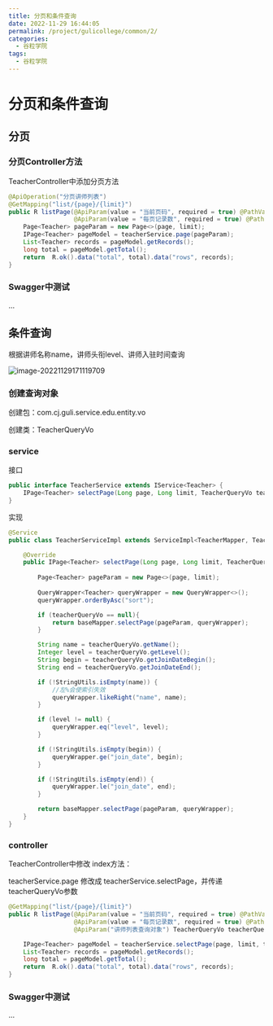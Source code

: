 ```yaml
---
title: 分页和条件查询
date: 2022-11-29 16:44:05
permalink: /project/gulicollege/common/2/
categories:
  - 谷粒学院
tags:
  - 谷粒学院
---
```


# 分页和条件查询

## 分页 

### 分页Controller方法

TeacherController中添加分页方法

```java
@ApiOperation("分页讲师列表")
@GetMapping("list/{page}/{limit}")
public R listPage(@ApiParam(value = "当前页码", required = true) @PathVariable Long page,
                  @ApiParam(value = "每页记录数", required = true) @PathVariable Long limit){
    Page<Teacher> pageParam = new Page<>(page, limit);
    IPage<Teacher> pageModel = teacherService.page(pageParam);
    List<Teacher> records = pageModel.getRecords();
    long total = pageModel.getTotal();
    return  R.ok().data("total", total).data("rows", records);
}
```

### Swagger中测试

...

## 条件查询

根据讲师名称name，讲师头衔level、讲师入驻时间查询

![image-20221129171119709](https://cdn.staticaly.com/gh/jinmunan/imgs@master/project/gulicollege/image-20221129171119709.png)

### 创建查询对象

创建包：com.cj.guli.service.edu.entity.vo

创建类：TeacherQueryVo

### service 

接口

```java
public interface TeacherService extends IService<Teacher> {
    IPage<Teacher> selectPage(Long page, Long limit, TeacherQueryVo teacherQueryVo);
}
```

实现

```java
@Service
public class TeacherServiceImpl extends ServiceImpl<TeacherMapper, Teacher> implements TeacherService {

    @Override
    public IPage<Teacher> selectPage(Long page, Long limit, TeacherQueryVo teacherQueryVo) {
        
        Page<Teacher> pageParam = new Page<>(page, limit);
        
        QueryWrapper<Teacher> queryWrapper = new QueryWrapper<>();
        queryWrapper.orderByAsc("sort");

        if (teacherQueryVo == null){
            return baseMapper.selectPage(pageParam, queryWrapper);
        }

        String name = teacherQueryVo.getName();
        Integer level = teacherQueryVo.getLevel();
        String begin = teacherQueryVo.getJoinDateBegin();
        String end = teacherQueryVo.getJoinDateEnd();

        if (!StringUtils.isEmpty(name)) {
            //左%会使索引失效
            queryWrapper.likeRight("name", name);
        }

        if (level != null) {
            queryWrapper.eq("level", level);
        }

        if (!StringUtils.isEmpty(begin)) {
            queryWrapper.ge("join_date", begin);
        }

        if (!StringUtils.isEmpty(end)) {
            queryWrapper.le("join_date", end);
        }

        return baseMapper.selectPage(pageParam, queryWrapper);
    }
}
```

### controller

TeacherController中修改 index方法：

teacherService.page 修改成 teacherService.selectPage，并传递teacherQueryVo参数 

```java
@GetMapping("list/{page}/{limit}")
public R listPage(@ApiParam(value = "当前页码", required = true) @PathVariable Long page,
                  @ApiParam(value = "每页记录数", required = true) @PathVariable Long limit,
                  @ApiParam("讲师列表查询对象") TeacherQueryVo teacherQueryVo){

    IPage<Teacher> pageModel = teacherService.selectPage(page, limit, teacherQueryVo);
    List<Teacher> records = pageModel.getRecords();
    long total = pageModel.getTotal();
    return  R.ok().data("total", total).data("rows", records);
}
```

### Swagger中测试

...

